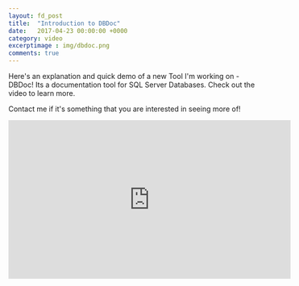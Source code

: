 ```yaml
---
layout: fd_post
title:  "Introduction to DBDoc"
date:   2017-04-23 00:00:00 +0000
category: video
excerptimage : img/dbdoc.png
comments: true
---
```


Here's an explanation and quick demo of a new Tool I'm working on - DBDoc!
Its a documentation tool for SQL Server Databases. Check out the video to learn more.

Contact me if it's something that you are interested in seeing more of!

<iframe width="560" height="315" src="https://www.youtube.com/embed/zpgtxQB7dtU" frameborder="0" allowfullscreen> </iframe>